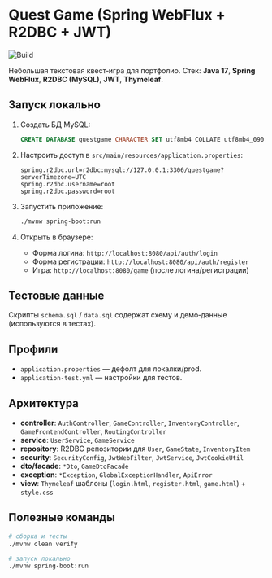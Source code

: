 # Quest Game (Spring WebFlux + R2DBC + JWT)

![Build](https://github.com/COTnik789/quest-game/actions/workflows/maven.yml/badge.svg)

Небольшая текстовая квест‑игра для портфолио. Стек: **Java 17**, **Spring WebFlux**, **R2DBC (MySQL)**, **JWT**, **Thymeleaf**.

## Запуск локально

1. Создать БД MySQL:
   ```sql
   CREATE DATABASE questgame CHARACTER SET utf8mb4 COLLATE utf8mb4_0900_ai_ci;
   ```

2. Настроить доступ в `src/main/resources/application.properties`:
   ```properties
   spring.r2dbc.url=r2dbc:mysql://127.0.0.1:3306/questgame?serverTimezone=UTC
   spring.r2dbc.username=root
   spring.r2dbc.password=root
   ```

3. Запустить приложение:
   ```bash
   ./mvnw spring-boot:run
   ```

4. Открыть в браузере:
   - Форма логина: `http://localhost:8080/api/auth/login`
   - Форма регистрации: `http://localhost:8080/api/auth/register`
   - Игра: `http://localhost:8080/game` (после логина/регистрации)

## Тестовые данные

Скрипты `schema.sql` / `data.sql` содержат схему и демо‑данные (используются в тестах).

## Профили

- `application.properties` — дефолт для локалки/prod.
- `application-test.yml` — настройки для тестов.

## Архитектура

- **controller**: `AuthController`, `GameController`, `InventoryController`, `GameFrontendController`, `RoutingController`
- **service**: `UserService`, `GameService`
- **repository**: R2DBC репозитории для `User`, `GameState`, `InventoryItem`
- **security**: `SecurityConfig`, `JwtWebFilter`, `JwtService`, `JwtCookieUtil`
- **dto/facade**: `*Dto`, `GameDtoFacade`
- **exception**: `*Exception`, `GlobalExceptionHandler`, `ApiError`
- **view**: `Thymeleaf` шаблоны (`login.html`, `register.html`, `game.html`) + `style.css`

## Полезные команды

```bash
# сборка и тесты
./mvnw clean verify

# запуск локально
./mvnw spring-boot:run
```